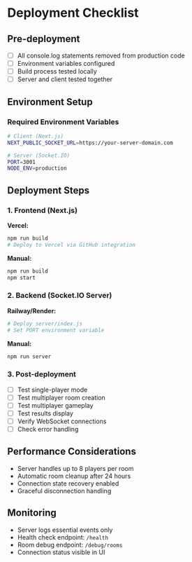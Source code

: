 # Deployment Checklist

## Pre-deployment

- [ ] All console.log statements removed from production code
- [ ] Environment variables configured
- [ ] Build process tested locally
- [ ] Server and client tested together

## Environment Setup

### Required Environment Variables

```bash
# Client (Next.js)
NEXT_PUBLIC_SOCKET_URL=https://your-server-domain.com

# Server (Socket.IO)
PORT=3001
NODE_ENV=production
```

## Deployment Steps

### 1. Frontend (Next.js)

**Vercel:**
```bash
npm run build
# Deploy to Vercel via GitHub integration
```

**Manual:**
```bash
npm run build
npm start
```

### 2. Backend (Socket.IO Server)

**Railway/Render:**
```bash
# Deploy server/index.js
# Set PORT environment variable
```

**Manual:**
```bash
npm run server
```

### 3. Post-deployment

- [ ] Test single-player mode
- [ ] Test multiplayer room creation
- [ ] Test multiplayer gameplay
- [ ] Test results display
- [ ] Verify WebSocket connections
- [ ] Check error handling

## Performance Considerations

- Server handles up to 8 players per room
- Automatic room cleanup after 24 hours
- Connection state recovery enabled
- Graceful disconnection handling

## Monitoring

- Server logs essential events only
- Health check endpoint: `/health`
- Room debug endpoint: `/debug/rooms`
- Connection status visible in UI